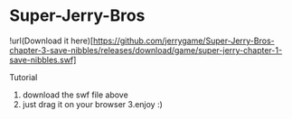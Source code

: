 # Super-Jerry-Bros


!url(Download it here)[https://github.com/jerrygame/Super-Jerry-Bros-chapter-3-save-nibbles/releases/download/game/super-jerry-chapter-1-save-nibbles.swf]


Tutorial

1. download the swf file above
2. just drag it on your browser
3.enjoy :)
